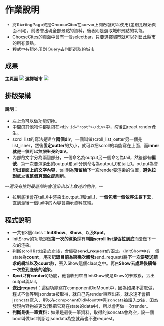 # 作業說明
* 將StartingPage或是ChooseCites在server上開啟就可以使用(差別是起始頁面不同)，前者會出現全部景點的資料，後者則是選取城市景點的功能。
* ChooseCites的頁面中會有一個selectbar，只要選擇城市就可以列出此縣市的所有景點。
* 程式中有額外用到jQuery去判斷選取的城市
## 成果
**主頁面**
![](https://i.imgur.com/7YHo75n.png)
**選擇城市**
![](https://i.imgur.com/oM2C8Vb.png)

## 排版架構

#### 說明：
* 左上角可以做功能切換。
* 中間的其他物件都是包在`<div id="root"></div>`中，然後由react render產生。
* scroll list的寫法是建立**兩個div**，一個叫做scroll_list_outter另一個是list_inner，然後**固定outter**的大小，就可以把scroll的功能寫在上面，而**inner就是一個可以無限生長的div**。
* 內部的文字分為兩個部分，一個命名為output另一個命名為tail，然後都有**編號**，第一次要渲染出的output和tail分別命名為output_0和tail_0。output為會**印出頁面上的文字內容**，tail則為**預留給下一次**render要渲染的位置，**避免拉到底之後整個頁面全部刷新**。

*--還沒有拉到最底部時會渲染出以上敘述的物件。--*

* 拉到底後會在tail_0中渲染出output_1和tail_1，**一個包著一個依序生長下去**，直到最後一個tail中的內容會顯示資料底端。

## 程式說明
* 一共有3個class：**InitShow**、**Show**、以及**Spot**。
* InitShow的功能是做**第一次的渲染**還有**判斷scroll list是否拉到底**而去做下一次的渲染。
* 判斷scroll list拉到底之後，會觸發**send_request**的函式，(InitShow中有一個state為**count**，用來**記錄目前為第幾次觸發**send_request)將**下一次要發送請求的網址以及count**數，丟入Show這個class之中。再由**Show去處理後續每一次拉到底後的渲染**。
* **Spot只有render**的功能，他會收到來自InitShow或是Show的參數後，丟出output與tail。
* **送出request**：這個功能寫在componentDidMount中，因為如果不這麼做，程式不會等到jsondata被取得，就自己先render東西出來，就永遠不會把jsondata寫入，所以在componentDidMount中等jsondata被讀入之後，因為發現內容物被更改(我把它寫在state的data中)，所以會再做一次render。
* **判斷最後一筆資料**：如果是最後一筆資料，取得的jsondata會為空，設一個bool叫做last判斷若jsondata為空就再也不送request。



